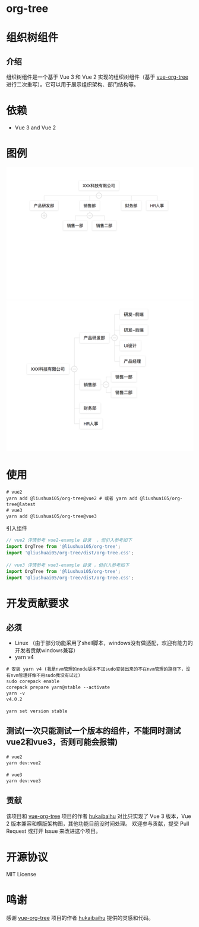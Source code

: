 # org-tree


# 组织树组件
## 介绍
组织树组件是一个基于 Vue 3 和 Vue 2 实现的组织树组件（基于 [vue-org-tree](https://github.com/hukaibaihu/vue-org-tree)进行二次重写）。它可以用于展示组织架构、部门结构等。
# 依赖
- Vue 3 and Vue 2


# 图例
![default](./doc/default.png)
![horizontal](./doc/horizontal.png)

# 使用
```shell
# vue2 
yarn add @liushuai05/org-tree@vue2 # 或者 yarn add @liushuai05/org-tree@latest
# vue3 
yarn add @liushuai05/org-tree@vue3
```

引入组件
```js
// vue2 详情参考 vue2-example 目录  ，但引入参考如下  
import OrgTree from '@liushuai05/org-tree';
import '@liushuai05/org-tree/dist/org-tree.css';

// vue3 详情参考 vue3-example 目录 ，但引入参考如下
import OrgTree from '@liushuai05/org-tree';
import '@liushuai05/org-tree/dist/org-tree.css';

```




# 开发贡献要求
## 必须
- Linux  （由于部分功能采用了shell脚本，windows没有做适配，欢迎有能力的开发者贡献windows兼容）
- yarn v4
```shell 
# 安装 yarn v4 (我是nvm管理的node版本不加sudo安装出来的不在nvm管理的路径下，没有nvm管理好像不用sudo我没有试过)
sudo corepack enable
corepack prepare yarn@stable --activate
yarn -v
v4.0.2

yarn set version stable
```
## 测试(一次只能测试一个版本的组件，不能同时测试vue2和vue3，否则可能会报错)
```shell
# vue2
yarn dev:vue2

# vue3
yarn dev:vue3
```

## 贡献
该项目和 [vue-org-tree](https://github.com/hukaibaihu/vue-org-tree) 项目的作者 [hukaibaihu](https://github.com/hukaibaihu) 对比只实现了 Vue 3 版本，Vue 2 版本兼容和横版架构图，其他功能目前没时间处理。
欢迎参与贡献，提交 Pull Request 或打开 Issue 来改进这个项目。



# 开源协议
MIT License

# 鸣谢

感谢 [vue-org-tree](https://github.com/hukaibaihu/vue-org-tree) 项目的作者 [hukaibaihu](https://github.com/hukaibaihu) 提供的灵感和代码。